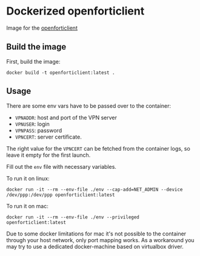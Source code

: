 # Dockerized openforticlient

Image for the [openforticlient](https://github.com/adrienverge/openfortivpn.git)

## Build the image

First, build the image:
```
docker build -t openforticlient:latest .
```

## Usage

There are some env vars have to be passed over to the container:
- `VPNADDR`: host and port of the VPN server
- `VPNUSER`: login
- `VPNPASS`: password
- `VPNCERT`: server certificate. 

The right value for the `VPNCERT` can be fetched from the container logs, so leave it empty for the first launch.

Fill out the `env` file with necessary variables.

To run it on linux:
```
docker run -it --rm --env-file ./env --cap-add=NET_ADMIN --device /dev/ppp:/dev/ppp openforticlient:latest

```

To run it on mac:
```
docker run -it --rm --env-file ./env --privileged openforticlient:latest
```

Due to some docker limitations for mac it's not possible to the container through your host network, only port mapping works. As a workaround you may try to use a dedicated docker-machine based on virtualbox driver.
